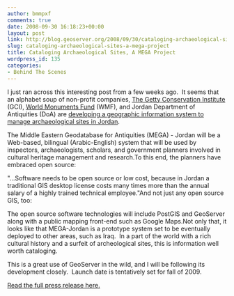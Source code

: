 ```yaml
---
author: bmmpxf
comments: true
date: 2008-09-30 16:18:23+00:00
layout: post
link: http://blog.geoserver.org/2008/09/30/cataloging-archaeological-sites-a-mega-project/
slug: cataloging-archaeological-sites-a-mega-project
title: Cataloging Archaeological Sites, A MEGA Project
wordpress_id: 135
categories:
- Behind The Scenes
---
```


I just ran across this interesting post from a few weeks ago.  It seems that an alphabet soup of non-profit companies, [The Getty Conservation Institute](http://www.getty.edu/conservation/) (GCI), [World Monuments Fund](http://www.wmf.org/) (WMF), and Jordan Department of Antiquities (DoA) are [developing a geographic information system to manage archaeological sites in Jordan](http://www.directionsmag.com/press.releases/?duty=Show&id=24833&trv=1).

The Middle Eastern Geodatabase for Antiquities (MEGA) - Jordan will be a Web-based, bilingual (Arabic-English) system that will be used by inspectors, archaeologists, scholars, and government planners involved in cultural heritage management and research.To this end, the planners have embraced open source:

"...Software needs to be open source or low cost, because in Jordan a traditional GIS desktop license costs many times more than the annual salary of a highly trained technical employee."And not just any open source GIS, too:

The open source software technologies will include PostGIS and GeoServer along with a public mapping front-end such as Google Maps.Not only that, it looks like that MEGA-Jordan is a prototype system set to be eventually deployed to other areas, such as Iraq.  In a part of the world with a rich cultural history and a surfeit of archeological sites, this is information well worth cataloging.

This is a great use of GeoServer in the wild, and I will be following its development closely.  Launch date is tentatively set for fall of 2009.

[Read the full press release here.](http://www.directionsmag.com/press.releases/?duty=Show&id=24833&trv=1)
